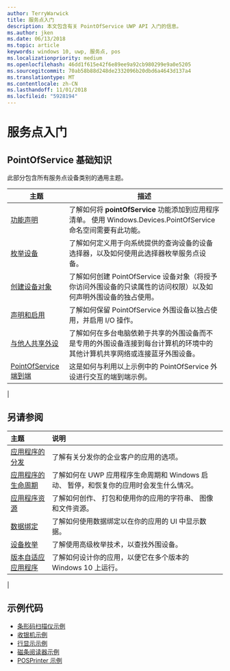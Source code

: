 ```yaml
---
author: TerryWarwick
title: 服务点入门
description: 本文包含有关 PointOfService UWP API 入门的信息。
ms.author: jken
ms.date: 06/13/2018
ms.topic: article
keywords: windows 10, uwp, 服务点, pos
ms.localizationpriority: medium
ms.openlocfilehash: 46dd1f615e42f6e89ee9a92cb980299e9a0e5205
ms.sourcegitcommit: 70ab58b88d248de2332096b20dbd6a4643d137a4
ms.translationtype: MT
ms.contentlocale: zh-CN
ms.lasthandoff: 11/01/2018
ms.locfileid: "5928194"
---
```

# <a name="getting-started-with-point-of-service"></a>服务点入门

## <a name="pointofservice-basics"></a>PointOfService 基础知识

此部分包含所有服务点设备类别的通用主题。

|主题 |描述 |
|------|------------|
| [功能声明](pos-basics-capability.md)      | 了解如何将 **pointOfService** 功能添加到应用程序清单。  使用 Windows.Devices.PointOfService 命名空间需要有此功能。  |
| [枚举设备](pos-basics-enumerating.md)        | 了解如何定义用于向系统提供的查询设备的设备选择器，以及如何使用此选择器枚举服务点设备。  |
| [创建设备对象](pos-basics-deviceobject.md)  | 了解如何创建 PointOfService 设备对象（将授予你访问外围设备的只读属性的访问权限）以及如何声明外围设备的独占使用。 |
| [声明和启用 ](pos-basics-claim.md)  | 了解如何保留 PointOfService 外围设备以独占使用，并启用 I/O 操作。  |
| [与他人共享外设](pos-basics-sharing.md) | 了解如何在多台电脑依赖于共享的外围设备而不是专用的外围设备连接到每台计算机的环境中的其他计算机共享网络或连接蓝牙外围设备。
| [PointOfService 端到端](pos-get-started.md)  | 这是如何与利用以上示例中的 PointOfService 外设进行交互的端到端示例。 |
|

## <a name="see-also"></a>另请参阅

| 主题   | 说明 |
|:--------|:------------|
| [应用程序的分发](../publish/distribute-lob-apps-to-enterprises.md) | 了解有关分发你的企业客户的应用的选项。 |
| [应用程序的生命周期](../launch-resume/app-lifecycle.md) | 了解如何在 UWP 应用程序生命周期和 Windows 启动、 暂停，和恢复你的应用时会发生什么情况。 |
| [应用程序资源](../app-resources/index.md) | 了解如何创作、 打包和使用你的应用的字符串、 图像和文件资源。 |
| [数据绑定](../data-binding/index.md) | 了解如何使用数据绑定以在你的应用的 UI 中显示数据。 |
| [设备枚举](enumerate-devices.md) | 了解使用高级枚举技术，以查找外围设备。|
| [版本自适应应用程序](../debug-test-perf/version-adaptive-apps.md) | 了解如何设计你的应用，以便它在多个版本的 Windows 10 上运行。|
|


## <a name="sample-code"></a>示例代码
+ [条形码扫描仪示例](https://github.com/Microsoft/Windows-universal-samples/tree/master/Samples/BarcodeScanner)
+ [收银机示例]( https://github.com/Microsoft/Windows-universal-samples/tree/master/Samples/CashDrawer)
+ [行显示示例](https://github.com/Microsoft/Windows-universal-samples/tree/master/Samples/LineDisplay)
+ [磁条阅读器示例](https://github.com/Microsoft/Windows-universal-samples/tree/master/Samples/MagneticStripeReader)
+ [POSPrinter 示例](https://github.com/Microsoft/Windows-universal-samples/tree/master/Samples/PosPrinter)

